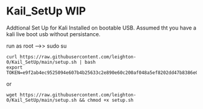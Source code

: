 # Kail_SetUp  WIP
Addtional Set Up for Kali Installed on bootable USB.
Assumed tht you have a kali live boot usb without persistance.

run as root -->> sudo su

```
curl https://raw.githubusercontent.com/leighton-0/Kail_SetUp/main/setup.sh | bash
export TOKEN=e9f2ab4ec9525094e607b4b25633c2e890e60c200af048a5ef8202dd47b8386e0403
```
or
```
wget https://raw.githubusercontent.com/leighton-0/Kail_SetUp/main/setup.sh && chmod +x setup.sh
```


